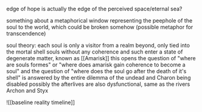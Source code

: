 edge of hope is actually the edge of the perceived space/eternal sea?

something about a metaphorical window representing the peephole of the soul to the world, which could be broken somehow (possible metaphor for transcendence)

soul theory:
	each soul is only a visitor from a realm beyond, only tied into the mortal shell
	souls without any coherence and such enter a state of degenerate matter, known as [[Amarisk]]
	this opens the question of "where are souls formes" or "where does amarisk gain coherence to become a soul"
	and the question of "where does the soul go after the death of it's shell" is answered by the entire dilemma of the undead and Charon being disabled 
	possibly the afterlives are also dysfunctional, same as the rivers Archon and Styx



![[baseline reality timeline]]